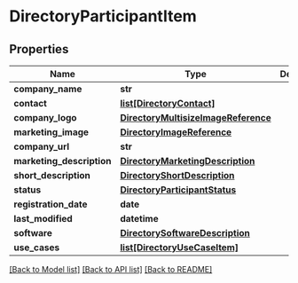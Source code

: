 # DirectoryParticipantItem

## Properties
Name | Type | Description | Notes
------------ | ------------- | ------------- | -------------
**company_name** | **str** |  | 
**contact** | [**list[DirectoryContact]**](DirectoryContact.md) |  | 
**company_logo** | [**DirectoryMultisizeImageReference**](DirectoryMultisizeImageReference.md) |  | 
**marketing_image** | [**DirectoryImageReference**](DirectoryImageReference.md) |  | [optional] 
**company_url** | **str** |  | 
**marketing_description** | [**DirectoryMarketingDescription**](DirectoryMarketingDescription.md) |  | 
**short_description** | [**DirectoryShortDescription**](DirectoryShortDescription.md) |  | 
**status** | [**DirectoryParticipantStatus**](DirectoryParticipantStatus.md) |  | 
**registration_date** | **date** |  | 
**last_modified** | **datetime** |  | 
**software** | [**DirectorySoftwareDescription**](DirectorySoftwareDescription.md) |  | 
**use_cases** | [**list[DirectoryUseCaseItem]**](DirectoryUseCaseItem.md) |  | [optional] 

[[Back to Model list]](../README.md#documentation-for-models) [[Back to API list]](../README.md#documentation-for-api-endpoints) [[Back to README]](../README.md)


